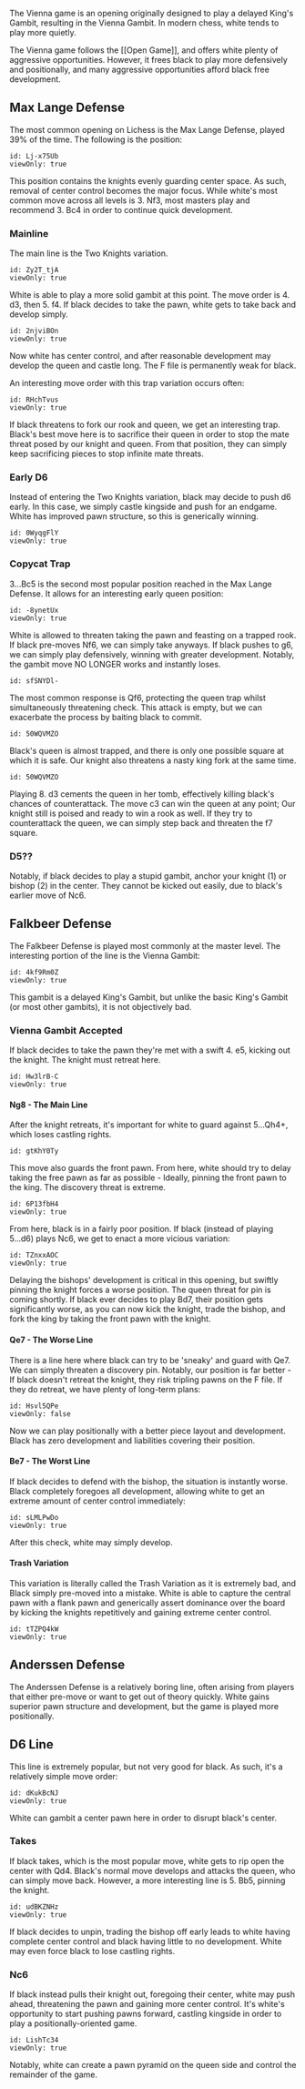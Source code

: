 The Vienna game is an opening originally designed to play a delayed King's Gambit, resulting in the Vienna Gambit. In modern chess, white tends to play more quietly.

The Vienna game follows the [[Open Game]], and offers white plenty of aggressive opportunities. However, it frees black to play more defensively and positionally, and many aggressive opportunities afford black free development.

## Max Lange Defense

The most common opening on Lichess is the Max Lange Defense, played 39% of the time. The following is the position:

```chesser
id: Lj-x75Ub
viewOnly: true
```

This position contains the knights evenly guarding center space. As such, removal of center control becomes the major focus. While white's most common move across all levels is 3. Nf3, most masters play and recommend 3. Bc4 in order to continue quick development.

### Mainline

The main line is the Two Knights variation.

```chesser
id: Zy2T_tjA
viewOnly: true
```

White is able to play a more solid gambit at this point. The move order is 4. d3, then 5. f4. If black decides to take the pawn, white gets to take back and develop simply.

```chesser
id: 2njviBOn
viewOnly: true
```

Now white has center control, and after reasonable development may develop the queen and castle long. The F file is permanently weak for black.

An interesting move order with this trap variation occurs often:

```chesser
id: RHchTvus
viewOnly: true
```

If black threatens to fork our rook and queen, we get an interesting trap. Black's best move here is to sacrifice their queen in order to stop the mate threat posed by our knight and queen. From that position, they can simply keep sacrificing pieces to stop infinite mate threats.

### Early D6

Instead of entering the Two Knights variation, black may decide to push d6 early. In this case, we simply castle kingside and push for an endgame. White has improved pawn structure, so this is generically winning.

```chesser
id: 0WyqgFlY
viewOnly: true
```

### Copycat Trap

3...Bc5 is the second most popular position reached in the Max Lange Defense. It allows for an interesting early queen position:

```chesser
id: -8ynetUx
viewOnly: true
```

White is allowed to threaten taking the pawn and feasting on a trapped rook. If black pre-moves Nf6, we can simply take anyways. If black pushes to g6, we can simply play defensively, winning with greater development. Notably, the gambit move NO LONGER works and instantly loses.

```chesser
id: sfSNYDl-
```

The most common response is Qf6, protecting the queen trap whilst simultaneously threatening check. This attack is empty, but we can exacerbate the process by baiting black to commit.

```chesser
id: 50WQVMZO
```

Black's queen is almost trapped, and there is only one possible square at which it is safe. Our knight also threatens a nasty king fork at the same time.

```chesser
id: 50WQVMZO
```

Playing 8. d3 cements the queen in her tomb, effectively killing black's chances of counterattack. The move c3 can win the queen at any point; Our knight still is poised and ready to win a rook as well. If they try to counterattack the queen, we can simply step back and threaten the f7 square.

### D5??

Notably, if black decides to play a stupid gambit, anchor your knight (1) or bishop (2) in the center. They cannot be kicked out easily, due to black's earlier move of Nc6.

## Falkbeer Defense

The Falkbeer Defense is played most commonly at the master level. The interesting portion of the line is the Vienna Gambit:

```chesser
id: 4kf9Rm0Z
viewOnly: true
```

This gambit is a delayed King's Gambit, but unlike the basic King's Gambit (or most other gambits), it is not objectively bad.

### Vienna Gambit Accepted

If black decides to take the pawn they're met with a swift 4. e5, kicking out the knight. The knight must retreat here.

```chesser
id: Hw3lrB-C
viewOnly: true
```

#### Ng8 - The Main Line

After the knight retreats, it's important for white to guard against 5...Qh4+, which loses castling rights.

```chesser
id: gtKhY0Ty
```

This move also guards the front pawn. From here, white should try to delay taking the free pawn as far as possible - Ideally, pinning the front pawn to the king. The discovery threat is extreme.

```chesser
id: 6P13fbH4
viewOnly: true
```

From here, black is in a fairly poor position. If black (instead of playing 5...d6) plays Nc6, we get to enact a more vicious variation:

```chesser
id: TZnxxAOC
viewOnly: true
```

Delaying the bishops' development is critical in this opening, but swiftly pinning the knight forces a worse position. The queen threat for pin is coming shortly. If black ever decides to play Bd7, their position gets significantly worse, as you can now kick the knight, trade the bishop, and fork the king by taking the front pawn with the knight.

#### Qe7 - The Worse Line

There is a line here where black can try to be 'sneaky' and guard with Qe7. We can simply threaten a discovery pin. Notably, our position is far better - If black doesn't retreat the knight, they risk tripling pawns on the F file. If they do retreat, we have plenty of long-term plans:

```chesser
id: Hsvl5QPe
viewOnly: false
```

Now we can play positionally with a better piece layout and development. Black has zero development and liabilities covering their position.

#### Be7 - The Worst Line

If black decides to defend with the bishop, the situation is instantly worse. Black completely foregoes all development, allowing white to get an extreme amount of center control immediately:

```chesser
id: sLMLPwDo
viewOnly: true
```

After this check, white may simply develop.

#### Trash Variation

This variation is literally called the Trash Variation as it is extremely bad, and Black simply pre-moved into a mistake. White is able to capture the central pawn with a flank pawn and generically assert dominance over the board by kicking the knights repetitively and gaining extreme center control.

```chesser
id: tTZPQ4kW
viewOnly: true
```

## Anderssen Defense

The Anderssen Defense is a relatively boring line, often arising from players that either pre-move or want to get out of theory quickly. White gains superior pawn structure and development, but the game is played more positionally.

## D6 Line

This line is extremely popular, but not very good for black. As such, it's a relatively simple move order:

```chesser
id: dKukBcNJ
viewOnly: true
```

White can gambit a center pawn here in order to disrupt black's center.

### Takes

If black takes, which is the most popular move, white gets to rip open the center with Qd4. Black's normal move develops and attacks the queen, who can simply move back. However, a more interesting line is 5. Bb5, pinning the knight.

```chesser
id: udBKZNHz
viewOnly: true
```

If black decides to unpin, trading the bishop off early leads to white having complete center control and black having little to no development. White may even force black to lose castling rights.

### Nc6

If black instead pulls their knight out, foregoing their center, white may push ahead, threatening the pawn and gaining more center control. It's white's opportunity to start pushing pawns forward, castling kingside in order to play a positionally-oriented game.

```chesser
id: LishTc34
viewOnly: true
```

Notably, white can create a pawn pyramid on the queen side and control the remainder of the game.